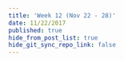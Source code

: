 ```yaml
---
title: 'Week 12 (Nov 22 - 28)'
date: 11/22/2017
published: true
hide_from_post_list: true
hide_git_sync_repo_link: false
---
```


<script src="https://3Dmol.csb.pitt.edu/build/3Dmol-min.js"></script>  

<div style="height: 300px; width: 300px; position: relative;" class='viewer_3Dmoljs'
data-href='maleic-anhydride.sdf' data-datatype='sdf' data-backgroundcolor='0xffffff'>
</div>
